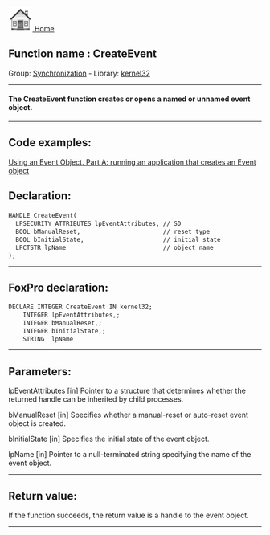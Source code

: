 [<img src="../../images/home.png"> Home ](https://github.com/VFPX/Win32API)  

## Function name : CreateEvent
Group: [Synchronization](../../functions_group.md#Synchronization)  -  Library: [kernel32](../../Libraries.md#kernel32)  
***  


#### The CreateEvent function creates or opens a named or unnamed event object.
***  


## Code examples:
[Using an Event Object. Part A: running an application that creates an Event object](../../samples/sample_148.md)  

## Declaration:
```foxpro  
HANDLE CreateEvent(
  LPSECURITY_ATTRIBUTES lpEventAttributes, // SD
  BOOL bManualReset,                       // reset type
  BOOL bInitialState,                      // initial state
  LPCTSTR lpName                           // object name
);  
```  
***  


## FoxPro declaration:
```foxpro  
DECLARE INTEGER CreateEvent IN kernel32;
	INTEGER lpEventAttributes,;
	INTEGER bManualReset,;
	INTEGER bInitialState,;
	STRING  lpName  
```  
***  


## Parameters:
lpEventAttributes 
[in] Pointer to a structure that determines whether the returned handle can be inherited by child processes. 

bManualReset 
[in] Specifies whether a manual-reset or auto-reset event object is created. 

bInitialState 
[in] Specifies the initial state of the event object. 

lpName 
[in] Pointer to a null-terminated string specifying the name of the event object.  
***  


## Return value:
If the function succeeds, the return value is a handle to the event object.  
***  

